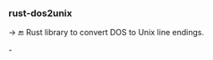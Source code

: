 ### rust-dos2unix
 -> :end: Rust library to convert DOS to Unix line endings.

-<!--[![Build Status](https://travis-ci.org/stpettersens/rust-dos2unix.png?branch=master)](https://travis-ci.org/stpettersens/rust-dos2unix)
 -[![Build status](https://ci.appveyor.com/api/projects/status/ngdv49j0cfuv7hin?svg=true)](https://ci.appveyor.com/project/stpettersens/rust-dos2unix)-->
